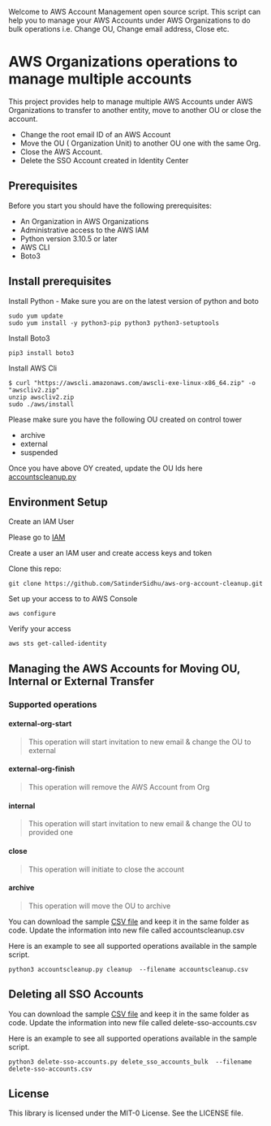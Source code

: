Welcome to AWS Account Management open source script. This script can help you to manage your AWS Accounts under AWS Organizations to do bulk operations i.e. Change OU, Change email address, Close etc. 

# AWS Organizations operations to manage multiple accounts 
This project provides help to manage multiple AWS Accounts under AWS Organizations to transfer to another entity, move to another OU or close the account. 
*  Change the root email ID of an AWS Account 
*  Move the OU ( Organization Unit) to another OU one with the same Org.
*  Close the AWS Account. 
*  Delete the SSO Account created in Identity Center


## Prerequisites

Before you start you should have the following prerequisites:
  * An Organization in AWS Organizations
  * Administrative access to the AWS IAM 
  * Python version 3.10.5 or later
  * AWS CLI
  * Boto3


## Install prerequisites

Install Python - Make sure you are on the latest version of python and boto
```
sudo yum update
sudo yum install -y python3-pip python3 python3-setuptools
```
Install Boto3
```
pip3 install boto3
```
Install AWS Cli
```
$ curl "https://awscli.amazonaws.com/awscli-exe-linux-x86_64.zip" -o "awscliv2.zip"
unzip awscliv2.zip
sudo ./aws/install
```
Please make sure you have the following OU created on control tower
* archive
* external
* suspended

Once you have above OY created, update the OU Ids here [accountscleanup.py](/https://github.com/SatinderSidhu/aws-org-account-cleanup/blob/main/accountscleanup.py#L17)


## Environment Setup

Create an IAM User

Please go to [IAM](https://us-east-1.console.aws.amazon.com/iam)

Create a user an IAM user and create access keys and token 

Clone this repo:
```
git clone https://github.com/SatinderSidhu/aws-org-account-cleanup.git
```
Set up your access to to AWS Console
```
aws configure
```
Verify your access
```
aws sts get-called-identity
```


## Managing the AWS Accounts for Moving OU, Internal or External Transfer

### Supported operations
#### external-org-start
> This operation will start invitation to new email & change the OU to external 
#### external-org-finish
> This operation will remove the AWS Account from Org
#### internal
> This operation will start invitation to new email & change the OU to provided one
#### close
> This operation will initiate to close the account
#### archive
> This operation will move the OU to archive



You can download the sample [CSV file](/accountscleanup-sample.csv) and keep it in the same folder as code. Update the information into new file called accountscleanup.csv


Here is an example to see all supported operations available in the sample script.

```
python3 accountscleanup.py cleanup  --filename accountscleanup.csv
```


## Deleting all SSO Accounts 

You can download the sample [CSV file](/delete-sso-accounts-sample.csv) and keep it in the same folder as code. Update the information into new file called delete-sso-accounts.csv


Here is an example to see all supported operations available in the sample script.

```
python3 delete-sso-accounts.py delete_sso_accounts_bulk  --filename delete-sso-accounts.csv
```

## License

This library is licensed under the MIT-0 License. See the LICENSE file.

